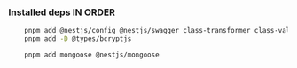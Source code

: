 ### Installed deps **IN ORDER**

```bash
    pnpm add @nestjs/config @nestjs/swagger class-transformer class-validator bcryptjs
    pnpm add -D @types/bcryptjs
```

```bash
    pnpm add mongoose @nestjs/mongoose
```
